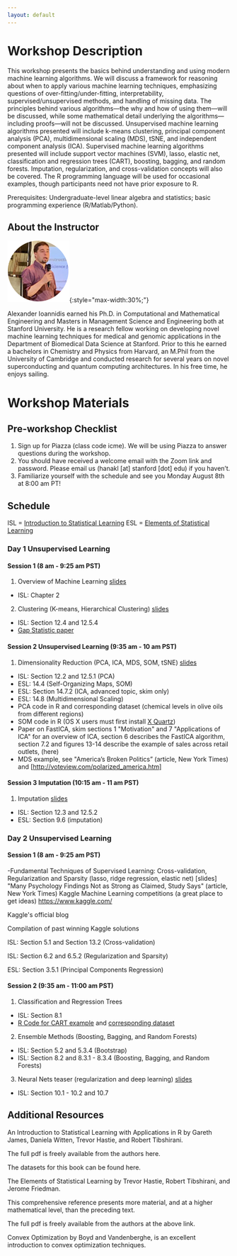 ```yaml
---
layout: default
---
```


# Workshop Description
This workshop presents the basics behind understanding and using modern machine learning algorithms. We will discuss a framework for reasoning about when to apply various machine learning techniques, emphasizing questions of over-fitting/under-fitting, interpretability, supervised/unsupervised methods, and handling of missing data. The principles behind various algorithms—the why and how of using them—will be discussed, while some mathematical detail underlying the algorithms—including proofs—will not be discussed. Unsupervised machine learning algorithms presented will include k-means clustering, principal component analysis (PCA), multidimensional scaling (MDS), tSNE, and independent component analysis (ICA). Supervised machine learning algorithms presented will include support vector machines (SVM), lasso, elastic net, classification and regression trees (CART), boosting, bagging, and random forests. Imputation, regularization, and cross-validation concepts will also be covered. The R programming language will be used for occasional examples, though participants need not have prior exposure to R.

Prerequisites: Undergraduate-level linear algebra and statistics; basic programming experience (R/Matlab/Python).

## About the Instructor
![Alexander Ioannidis](/assets/img/alex.png){:style="max-width:30%;"}


Alexander Ioannidis earned his Ph.D. in Computational and Mathematical Engineering and Masters in Management Science and Engineering both at Stanford University. He is a research fellow working on developing novel machine learning techniques for medical and genomic applications in the Department of Biomedical Data Science at Stanford. Prior to this he earned a bachelors in Chemistry and Physics from Harvard, an M.Phil from the University of Cambridge and conducted research for several years on novel superconducting and quantum computing architectures. In his free time, he enjoys sailing.

# Workshop Materials

## Pre-workshop Checklist
1. Sign up for Piazza (class code icme). We will be using Piazza to answer questions during the workshop.
2. You should have received a welcome email with the Zoom link and password. Please email us (hanakl [at] stanford [dot] edu) if you haven’t.
3. Familiarize yourself with the schedule and see you Monday August 8th at 8:00 am PT!

## Schedule
ISL = [Introduction to Statistical Learning](https://www.dropbox.com/s/krvhmt7z8zxhl7f/ISLRv2_website.pdf?dl=0)
ESL = [Elements of Statistical Learning](https://hastie.su.domains/ElemStatLearn/)
### Day 1 Unsupervised Learning
#### Session 1 (8 am - 9:25 am PST)
1. Overview of Machine Learning [slides](https://drive.google.com/file/d/1vB9ffg3j08f8NrIIUhs7SkAuZmkZT1QK/view)
- ISL: Chapter 2

2. Clustering (K-means, Hierarchical Clustering) [slides](https://drive.google.com/file/d/1C2eFJ_2FDCW66KtJUUscvUVRqnmVSn32/view)
- ISL: Section 12.4 and 12.5.4
- [Gap Statistic paper](https://gwalther.su.domains/gap)

#### Session 2 Unsupervised Learning (9:35 am - 10 am PST)

1. Dimensionality Reduction (PCA, ICA, MDS, SOM, tSNE) [slides](https://drive.google.com/file/d/1oucIfBGFgUqG7bUouHb5Vnxe1XiREv0M/view)
- ISL: Section 12.2 and 12.5.1 (PCA)
- ESL: 14.4 (Self-Organizing Maps, SOM)
- ESL: Section 14.7.2 (ICA, advanced topic, skim only)
- ESL: 14.8 (Multidimensional Scaling)
- PCA code in R and corresponding dataset (chemical levels in olive oils from different regions)
- SOM code in R (OS X users must first install [X Quartz](https://www.xquartz.org/))
- Paper on FastICA, skim sections 1 "Motivation" and 7 "Applications of ICA" for an overview of ICA, section 6 describes the FastICA algorithm, section 7.2 and figures 13-14 describe the example of sales across retail outlets, (here)
- MDS example, see "America’s Broken Politics”  (article, New York Times) and [http://voteview.com/polarized_america.htm]

#### Session 3 Imputation (10:15 am - 11 am PST)

1. Imputation [slides](https://drive.google.com/file/d/1vD-YCpV6xOqZOtRxZpSf9TTqtaZgN15X/view)
- ISL: Section 12.3 and 12.5.2
- ESL: Section 9.6 (imputation)

### Day 2 Unsupervised Learning

#### Session 1 (8 am - 9:25 am PST)

-Fundamental Techniques of Supervised Learning: Cross-validation, Regularization and Sparsity (lasso, ridge regression, elastic net) [slides]
"Many Psychology Findings Not as Strong as Claimed, Study Says" (article, New York Times)
Kaggle Machine Learning competitions (a great place to get ideas)
https://www.kaggle.com/

Kaggle's official blog

Compilation of past winning Kaggle solutions

ISL: Section 5.1 and Section 13.2 (Cross-validation) 

ISL: Section 6.2 and 6.5.2 (Regularization and Sparsity)

ESL: Section 3.5.1 (Principal Components Regression)

#### Session 2 (9:35 am - 11:00 am PST)  

1. Classification and Regression Trees
- ISL: Section 8.1
- [R Code for CART example](https://drive.google.com/file/d/0BzqeP3J9B8lZVDV0UjdzVFU4ZTQ/view?usp=sharing) and [corresponding dataset](https://drive.google.com/file/d/0BzqeP3J9B8lZMkdUOTVINUFnNVk/edit?usp=sharing)

2. Ensemble Methods (Boosting, Bagging, and Random Forests)
- ISL: Section 5.2 and 5.3.4 (Bootstrap)
- ISL: Section 8.2 and 8.3.1 - 8.3.4 (Boosting, Bagging, and Random Forests)

3. Neural Nets teaser (regularization and deep learning) [slides](https://drive.google.com/file/d/1YgxMhRlwwmDJS2Bs7XG26hmuHKTx1F26/view)
- ISL: Section 10.1 - 10.2 and 10.7

## Additional Resources

An Introduction to Statistical Learning with Applications in R by Gareth James, Daniela Witten, Trevor Hastie, and Robert Tibshirani. 

The full pdf is freely available from the authors here.

The datasets for this book can be found here.

The Elements of Statistical Learning by Trevor Hastie, Robert Tibshirani, and Jerome Friedman.  

This comprehensive reference presents more material, and at a higher mathematical level, than the preceding text. 

The full pdf is freely available from the authors at the above link.

Convex Optimization by Boyd and Vandenberghe, is an excellent introduction to convex optimization techniques.


